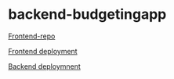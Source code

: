 # backend-budgetingapp


[Frontend-repo](https://github.com/meera-ramesh19/frontend-budgetapp)

[Frontend deployment](https://budget-transaction.netlify.app/)

[Backend deploymnent](https://git.heroku.com/boiling-reaches-40375.git/)
